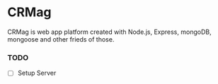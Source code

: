 # CRMag

CRMag is web app platform created with Node.js, Express, mongoDB, mongoose and other frieds of those.

### TODO

- [ ] Setup Server
